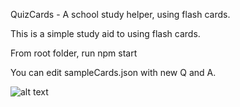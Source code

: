QuizCards - A school study helper, using flash cards.

This is a simple study aid to using flash cards. 

From root folder, run npm start

You can edit sampleCards.json with new Q and A.

![alt text](image.png)
